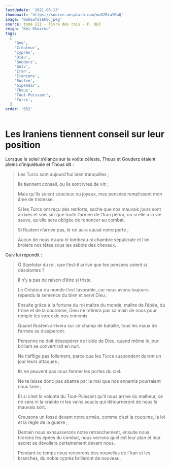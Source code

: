```yaml
---
lastUpdate: '2021-05-13'
thumbnail: 'https://source.unsplash.com/muS2RraYRuQ'
image: 'Dwheufds6kQ.jpeg'
source: tome III - livre des rois - P. 063
reign: 'Keï Khosrou'
tags:
  [
    'âme',
    'Créateur',
    'cyprès',
    'Dieu',
    'Gouderz',
    'Guiv',
    'Iran',
    'Iraniens',
    'Rustem',
    'Sipehdar',
    'Thous',
    'Tout-Puissant',
    'Turcs',
  ]
order: '052'
---
```


# Les Iraniens tiennent conseil sur leur position

Lorsque le soleil s’élança sur la voûte céleste, Thous et Gouderz étaient pleins d’inquiétude et Thous dit :

> Les Turcs sont aujourd’hui bien tranquilles ;
>
> Ils tiennent conseil, ou ils sont ivres de vin ;
>
> Mais qu’ils soient soucieux ou joyeux, mes pensées remplissent mon âme de tristesse.
>
> Si les Turcs ont reçu des renforts, sache que nos mauvais jours sont arrivés et sois sûr que toute l’armée de l’Iran périra, ou si elle a la vie sauve, qu’elle sera obligée de renoncer au combat.
>
> Si Rustem n’arrive pas, le roi aura causé notre perte ;
>
> Aucun de nous n’aura ni tombeau ni chambre sépulcrale et l’on broiera nos têtes sous les sabots des chevaux.

Guiv lui répondit :

> Ô Sipehdar du roi, que t’est-il arrivé que tes pensées soient si désolantes ?
>
> Il n’y a pas de raison d’être si triste.
>
> Le Créateur du monde t’est favorable, car nous avons toujours répandu la semence du bien et servi Dieu ;
>
> Ensuite grâce à la fortune du roi maître du monde, maître de l’épée, du trône et de la couronne, Dieu ne retirera pas sa main de nous pour remplir les vœux de nos ennemis.
>
> Quand Rustem arrivera sur ce champ de bataille, tous les maux de l’armée se dissiperont.
>
> Personne ne doit désespérer de l’aide de Dieu, quand même le jour brillant se convertirait en nuit.
>
> Ne t’afflige pas follement, parce que les Turcs suspendent durant un jour leurs attaques ;
>
> Ils ne peuvent pas nous fermer les portes du ciel.
>
> Ne te laisse donc pas abattre par le mal que nos ennemis pourraient nous faire ;
>
> Et si c’est la volonté du Tout-Puissant qu’il nous arrive du malheur, ce ne sera ni la crainte ni les vains soucis qui détourneront de nous le mauvais sort.
>
> Creusons un fossé devant notre armée, comme c’est la coutume, la loi et la règle de la guerre ;
>
> Demain nous exhausserons notre retranchement, ensuite nous tirerons les épées du combat, nous verrons quel est leur plan et leur secret se dévoilera certainement devant nous.
>
> Pendant ce temps nous recevrons des nouvelles de l’Iran et les branches, du noble cyprès brilleront de nouveau.
